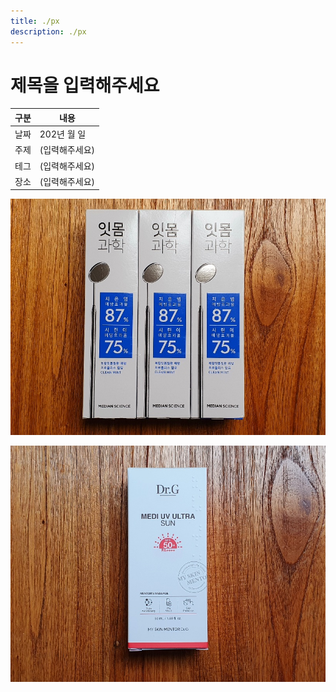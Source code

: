 ```yaml
---
title: ./px
description: ./px
---
```



제목을 입력해주세요
===


|구분|내용|
|---|---|
|날짜|202년 월 일|
|주제|(입력해주세요)|
|테그|(입력해주세요)|
|장소|(입력해주세요)|


![이미지](20221030_170228.jpg)


![이미지](DrG-MEDI-UV-ULTRA-SUN.jpg)


